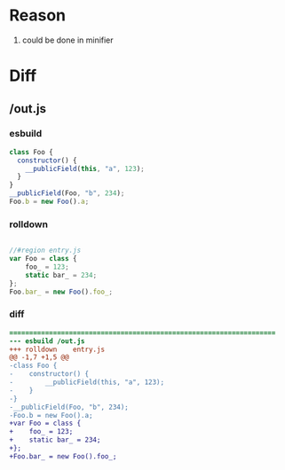 # Reason
1. could be done in minifier
# Diff
## /out.js
### esbuild
```js
class Foo {
  constructor() {
    __publicField(this, "a", 123);
  }
}
__publicField(Foo, "b", 234);
Foo.b = new Foo().a;
```
### rolldown
```js

//#region entry.js
var Foo = class {
	foo_ = 123;
	static bar_ = 234;
};
Foo.bar_ = new Foo().foo_;

```
### diff
```diff
===================================================================
--- esbuild	/out.js
+++ rolldown	entry.js
@@ -1,7 +1,5 @@
-class Foo {
-    constructor() {
-        __publicField(this, "a", 123);
-    }
-}
-__publicField(Foo, "b", 234);
-Foo.b = new Foo().a;
+var Foo = class {
+    foo_ = 123;
+    static bar_ = 234;
+};
+Foo.bar_ = new Foo().foo_;

```